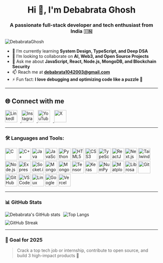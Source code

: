 <h1 align="center">Hi 👋, I'm Debabrata Ghosh</h1>
<h3 align="center">A passionate full-stack developer and tech enthusiast from India 🇮🇳</h3>

<p align="left"> <img src="https://komarev.com/ghpvc/?username=DebabrataGhosh&label=Profile%20views&color=0e75b6&style=flat" alt="DebabrataGhosh" /> </p>

- 🌱 I’m currently learning **System Design, TypeScript, and Deep DSA**  
- 👯 I’m looking to collaborate on **AI, Web3, and Open Source Projects**  
- 💬 Ask me about **JavaScript, React, Node.js, MongoDB, and Blockchain Security**  
- 📫 Reach me at **debabrata1042003@gmail.com**  
- ⚡ Fun fact: **I love debugging and optimizing code like a puzzle 🧩**

---

## 🌐 Connect with me

<p align="left">
  <a href="https://www.linkedin.com/in/debabrataghosh" target="_blank">
    <img src="https://cdn-icons-png.flaticon.com/512/145/145807.png" alt="LinkedIn" height="40" style="margin-right: 10px;" />
  </a>
  <a href="https://www.instagram.com/yourusername" target="_blank">
    <img src="https://cdn-icons-png.flaticon.com/512/15707/15707749.png" alt="Instagram" height="40" style="margin-right: 10px;" />
  </a>
  <a href="https://www.youtube.com/@yourchannel" target="_blank">
    <img src="https://cdn-icons-png.flaticon.com/512/3670/3670147.png" alt="YouTube" height="40" style="margin-right: 10px;" />
  </a>
  <a href="https://x.com/debabrataghosh" target="_blank">
    <img src="https://cdn-icons-png.flaticon.com/512/5969/5969020.png" alt="X" height="40" style="margin-right: 10px;" />
  </a>
</p>


---

### 🛠️ Languages and Tools:

<p align="left">
  <!-- Languages -->
  <img src="https://cdn.jsdelivr.net/gh/devicons/devicon/icons/c/c-original.svg" alt="C" width="40" height="40"/>
  <img src="https://cdn.jsdelivr.net/gh/devicons/devicon/icons/cplusplus/cplusplus-original.svg" alt="C++" width="40" height="40"/>
  <img src="https://cdn.jsdelivr.net/gh/devicons/devicon/icons/java/java-original.svg" alt="Java" width="40" height="40"/>
  <img src="https://cdn.jsdelivr.net/gh/devicons/devicon/icons/javascript/javascript-original.svg" alt="JavaScript" width="40" height="40"/>
  <img src="https://cdn.jsdelivr.net/gh/devicons/devicon/icons/python/python-original.svg" alt="Python" width="40" height="40"/>
  <img src="https://cdn.jsdelivr.net/gh/devicons/devicon/icons/html5/html5-original.svg" alt="HTML5" width="40" height="40"/>
  <img src="https://cdn.jsdelivr.net/gh/devicons/devicon/icons/css3/css3-original.svg" alt="CSS3" width="40" height="40"/>
  <img src="https://cdn.jsdelivr.net/gh/devicons/devicon/icons/typescript/typescript-original.svg" alt="TypeScript" width="40" height="40"/>

  <!-- Frameworks & Libraries -->
  <img src="https://cdn.jsdelivr.net/gh/devicons/devicon/icons/react/react-original.svg" alt="ReactJS" width="40" height="40"/>
  <img src="https://cdn.jsdelivr.net/gh/devicons/devicon/icons/nextjs/nextjs-original.svg" alt="Next.js" width="40" height="40"/>
  <img src="https://raw.githubusercontent.com/tailwindlabs/tailwindcss/master/.github/logo-light.svg" alt="Tailwind CSS" width="40" height="40"/>
  <img src="https://cdn.jsdelivr.net/gh/devicons/devicon/icons/nodejs/nodejs-original.svg" alt="Node.js" width="40" height="40"/>
  <img src="https://cdn.jsdelivr.net/gh/devicons/devicon/icons/express/express-original.svg" alt="Express.js" width="40" height="40"/>
  <img src="https://cdn.jsdelivr.net/gh/devicons/devicon/icons/socketio/socketio-original.svg" alt="Socket.io" width="40" height="40"/>
  <img src="https://cdn.jsdelivr.net/gh/devicons/devicon/icons/mongodb/mongodb-original.svg" alt="MongoDB" width="40" height="40"/>
  <img src="https://cdn.jsdelivr.net/gh/devicons/devicon/icons/mongoose/mongoose-original.svg" alt="Mongoose" width="40" height="40"/>
  <img src="https://cdn.jsdelivr.net/gh/devicons/devicon/icons/tensorflow/tensorflow-original.svg" alt="TensorFlow" width="40" height="40"/>
  <img src="https://cdn.jsdelivr.net/gh/devicons/devicon/icons/keras/keras-original.svg" alt="Keras" width="40" height="40"/>
  <img src="https://cdn.jsdelivr.net/gh/devicons/devicon/icons/numpy/numpy-original.svg" alt="NumPy" width="40" height="40"/>
  <img src="https://upload.wikimedia.org/wikipedia/commons/0/01/Created_with_Matplotlib-logo.svg" alt="Matplotlib" width="40" height="40"/>
  <img src="https://upload.wikimedia.org/wikipedia/commons/f/f0/Librosa_logo.svg" alt="Librosa" width="40" height="40"/>

  <!-- Tools -->
  <img src="https://cdn.jsdelivr.net/gh/devicons/devicon/icons/git/git-original.svg" alt="Git" width="40" height="40"/>
  <img src="https://cdn.jsdelivr.net/gh/devicons/devicon/icons/github/github-original.svg" alt="GitHub" width="40" height="40"/>
  <img src="https://cdn.jsdelivr.net/gh/devicons/devicon/icons/vscode/vscode-original.svg" alt="VS Code" width="40" height="40"/>
  <img src="https://cdn.jsdelivr.net/gh/devicons/devicon/icons/linux/linux-original.svg" alt="Linux" width="40" height="40"/>
  <img src="https://cdn.jsdelivr.net/gh/devicons/devicon/icons/googlecolab/googlecolab-original.svg" alt="Google Colab" width="40" height="40"/>
  <img src="https://upload.wikimedia.org/wikipedia/commons/a/a3/Vercel_logo_black.svg" alt="Vercel" width="40" height="40"/>


</p>



---



### 📊 GitHub Stats

<!-- Row 1: GitHub Stats + Top Languages -->
<div style="display: flex; justify-content: flex-start; align-items: flex-start; gap: 10px; flex-wrap: wrap;">
  <img src="https://github-readme-stats.vercel.app/api?username=debabrataghoosh&show_icons=true&theme=github_dark" alt="Debabrata's GitHub stats" />
  <img src="https://github-readme-stats.vercel.app/api/top-langs/?username=debabrataghoosh&layout=compact&theme=github_dark" alt="Top Langs" />
</div>

<!-- Row 2: GitHub Streak -->
<div style="margin-top: 10px;">
  <img src="https://github-readme-streak-stats.herokuapp.com/?user=debabrataghoosh&theme=github_dark" alt="GitHub Streak" />
</div>

---

### 🎯 Goal for 2025
> Crack a top tech job or internship, contribute to open source, and build 3 high-impact products 🚀


